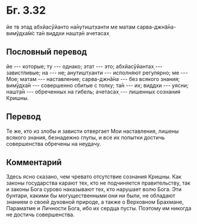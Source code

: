 # Бг. 3.32

йе тв этад абхйасӯйанто на̄нутишт̣ханти ме матам сарва-джн̃а̄на-вимӯд̣ха̄м̇с
та̄н виддхи нашт̣а̄н ачетасах̣

## Пословный перевод

йе --- которые; ту --- однако; этат --- это; абхйасӯйантах̣ ---
завистливые; на --- не; анутишт̣ханти --- исполняют регулярно; ме ---
Мое; матам --- наставление; сарва-джн̃а̄на --- без всякого знания;
вимӯд̣ха̄н --- совершенно сбитые с толку; та̄н --- их; виддхи --- уясни;
нашт̣а̄н --- обреченных на гибель; ачетасах̣ --- лишенных сознания Кришны.

## Перевод

Те же, кто из злобы и зависти отвергает Мои наставления, лишены всякого
знания, безнадежно глупы, и все их попытки достичь совершенства обречены
на неудачу.

## Комментарий

Здесь ясно сказано, чем чревато отсутствие сознания Кришны. Как законы
государства карают тех, кто не подчиняется правительству, так и законы
Бога сурово наказывают тех, кто нарушает волю Бога. Эти бунтари, какими
бы могущественными они ни были, не обладают знанием о своей духовной
природе, а также о Верховном Брахмане, Параматме и Личности Бога, ибо их
сердца пусты. Поэтому им никогда не достичь совершенства.
